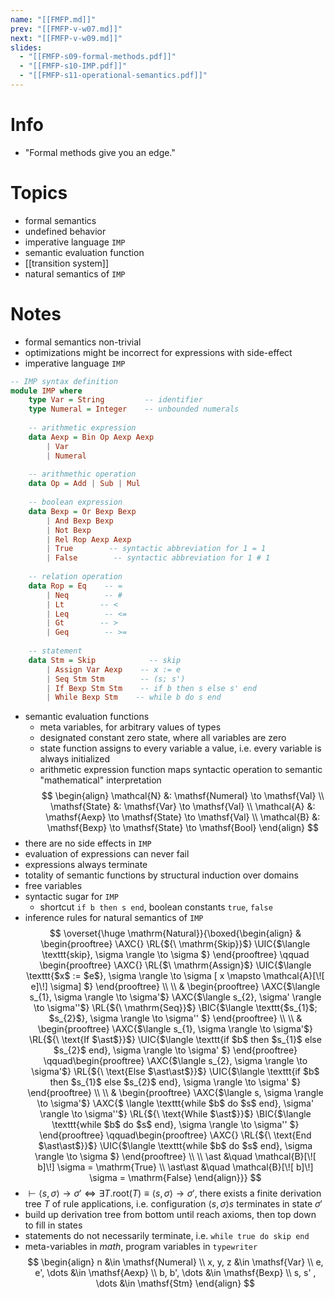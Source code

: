 ```yaml
---
name: "[[FMFP.md]]"
prev: "[[FMFP-v-w07.md]]"
next: "[[FMFP-v-w09.md]]"
slides:
  - "[[FMFP-s09-formal-methods.pdf]]"
  - "[[FMFP-s10-IMP.pdf]]"
  - "[[FMFP-s11-operational-semantics.pdf]]"
---
```

 

# Info
- "Formal methods give you an edge."


# Topics
- formal semantics
- undefined behavior
- imperative language `IMP`
- semantic evaluation function
- [[transition system]]
- natural semantics of `IMP`


# Notes
- formal semantics non-trivial
- optimizations might be incorrect for expressions with side-effect
- imperative language `IMP`
```haskell
-- IMP syntax definition
module IMP where
    type Var = String         -- identifier
    type Numeral = Integer    -- unbounded numerals
    
    -- arithmetic expression
    data Aexp = Bin Op Aexp Aexp
        | Var
        | Numeral
    
    -- arithmethic operation
    data Op = Add | Sub | Mul
    
    -- boolean expression
    data Bexp = Or Bexp Bexp
        | And Bexp Bexp
        | Not Bexp
        | Rel Rop Aexp Aexp
        | True        -- syntactic abbreviation for 1 = 1
        | False        -- syntactic abbreviation for 1 # 1
    
    -- relation operation
    data Rop = Eq    -- =
        | Neq        -- #
        | Lt        -- <
        | Leq        -- <=
        | Gt        -- >
        | Geq        -- >=
    
    -- statement
    data Stm = Skip            -- skip
        | Assign Var Aexp    -- x := e
        | Seq Stm Stm        -- (s; s')
        | If Bexp Stm Stm    -- if b then s else s' end
        | While Bexp Stm    -- while b do s end
```

- semantic evaluation functions
    - meta variables, for arbitrary values of types
    - designated constant zero state, where all variables are zero
    - state function assigns to every variable a value, i.e. every variable is always initialized
    - arithmetic expression function maps syntactic operation to semantic "mathematical" interpretation
$$
\begin{align}
\mathcal{N} &: \mathsf{Numeral} \to \mathsf{Val} \\
\mathsf{State} &: \mathsf{Var} \to \mathsf{Val} \\
\mathcal{A} &: \mathsf{Aexp} \to \mathsf{State} \to \mathsf{Val} \\
\mathcal{B} &: \mathsf{Bexp} \to \mathsf{State} \to \mathsf{Bool}
\end{align}
$$
- there are no side effects in `IMP`
- evaluation of expressions can never fail
- expressions always terminate
- totality of semantic functions by structural induction over domains
- free variables
- syntactic sugar for `IMP`
    - shortcut `if b then s end`, boolean constants `true`, `false`
- inference rules for natural semantics of `IMP`
$$
\overset{\huge \mathrm{Natural}}{\boxed{\begin{align}
&
\begin{prooftree}
\AXC{}
\RL{${\ \mathrm{Skip}}$}
\UIC{$\langle \texttt{skip}, \sigma  \rangle \to \sigma $}
\end{prooftree}
\qquad \begin{prooftree}
\AXC{}
\RL{$\ \mathrm{Assign}$}
\UIC{$\langle \texttt{$x$ := $e$}, \sigma  \rangle \to \sigma [ x \mapsto \mathcal{A}[\![ e]\!]  \sigma] $}
\end{prooftree}
\\ \\ 
&
\begin{prooftree}
\AXC{$\langle s_{1}, \sigma \rangle \to \sigma'$}
\AXC{$\langle s_{2}, \sigma' \rangle \to \sigma''$}
\RL{${\ \mathrm{Seq}}$}
\BIC{$\langle \texttt{$s_{1}$; $s_{2}$}, \sigma \rangle \to \sigma'' $}
\end{prooftree}
\\ \\
&
\begin{prooftree}
\AXC{$\langle s_{1}, \sigma \rangle \to \sigma'$}
\RL{${\ \text{If $\ast$}}$}
\UIC{$\langle \texttt{if $b$ then $s_{1}$ else $s_{2}$ end}, \sigma \rangle \to \sigma' $}
\end{prooftree}
\qquad\begin{prooftree}
\AXC{$\langle s_{2}, \sigma \rangle \to \sigma'$}
\RL{${\ \text{Else $\ast\ast$}}$}
\UIC{$\langle \texttt{if $b$ then $s_{1}$ else $s_{2}$ end}, \sigma \rangle \to \sigma' $}
\end{prooftree}
\\ \\
&
\begin{prooftree}
\AXC{$\langle s, \sigma \rangle \to \sigma'$}
\AXC{$ \langle \texttt{while $b$ do $s$ end}, \sigma'  \rangle \to \sigma''$}
\RL{${\ \text{While $\ast$}}$}
\BIC{$\langle \texttt{while $b$ do $s$ end}, \sigma \rangle \to \sigma'' $}
\end{prooftree}
\qquad\begin{prooftree}
\AXC{}
\RL{${\ \text{End $\ast\ast$}}$}
\UIC{$\langle \texttt{while $b$ do $s$ end}, \sigma \rangle \to \sigma $}
\end{prooftree}
\\ \\
\ast &\quad \mathcal{B}[\![  b]\!] \sigma = \mathrm{True} \\
\ast\ast &\quad \mathcal{B}[\![ b]\!] \sigma = \mathrm{False}
\end{align}}}
$$
- $\vdash \langle s, \sigma \rangle \to \sigma' \iff \exists T.\mathrm{root}(T) \equiv \langle s, \sigma \rangle \to \sigma'$, there exists a finite derivation tree $T$ of rule applications, i.e. configuration $\langle s, \sigma \rangle$$s$ terminates in state $\sigma'$
- build up derivation tree from bottom until reach axioms, then top down to fill in states
- statements do not necessarily terminate, i.e. `while true do skip end`
- meta-variables in $math$, program variables in $\texttt{typewriter}$
$$
\begin{align}
n &\in \mathsf{Numeral} \\
x, y, z &\in \mathsf{Var}  \\
e, e', \dots &\in \mathsf{Aexp} \\
b, b', \dots &\in \mathsf{Bexp} \\
s, s' , \dots &\in \mathsf{Stm}
\end{align}
$$
